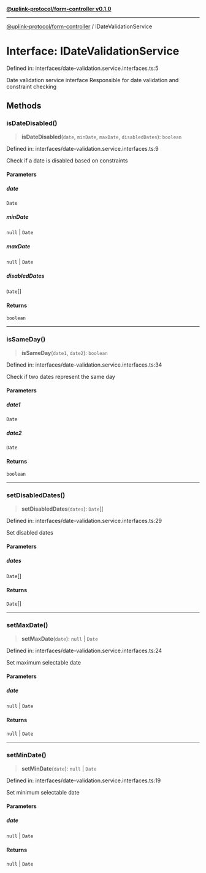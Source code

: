 [**@uplink-protocol/form-controller v0.1.0**](../README.md)

***

[@uplink-protocol/form-controller](../globals.md) / IDateValidationService

# Interface: IDateValidationService

Defined in: interfaces/date-validation.service.interfaces.ts:5

Date validation service interface
Responsible for date validation and constraint checking

## Methods

### isDateDisabled()

> **isDateDisabled**(`date`, `minDate`, `maxDate`, `disabledDates`): `boolean`

Defined in: interfaces/date-validation.service.interfaces.ts:9

Check if a date is disabled based on constraints

#### Parameters

##### date

`Date`

##### minDate

`null` | `Date`

##### maxDate

`null` | `Date`

##### disabledDates

`Date`[]

#### Returns

`boolean`

***

### isSameDay()

> **isSameDay**(`date1`, `date2`): `boolean`

Defined in: interfaces/date-validation.service.interfaces.ts:34

Check if two dates represent the same day

#### Parameters

##### date1

`Date`

##### date2

`Date`

#### Returns

`boolean`

***

### setDisabledDates()

> **setDisabledDates**(`dates`): `Date`[]

Defined in: interfaces/date-validation.service.interfaces.ts:29

Set disabled dates

#### Parameters

##### dates

`Date`[]

#### Returns

`Date`[]

***

### setMaxDate()

> **setMaxDate**(`date`): `null` \| `Date`

Defined in: interfaces/date-validation.service.interfaces.ts:24

Set maximum selectable date

#### Parameters

##### date

`null` | `Date`

#### Returns

`null` \| `Date`

***

### setMinDate()

> **setMinDate**(`date`): `null` \| `Date`

Defined in: interfaces/date-validation.service.interfaces.ts:19

Set minimum selectable date

#### Parameters

##### date

`null` | `Date`

#### Returns

`null` \| `Date`
